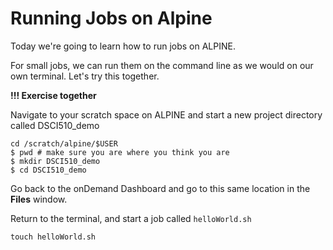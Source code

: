 # Running Jobs on Alpine

Today we're going to learn how to run jobs on ALPINE.

For small jobs, we can run them on the command line as we would on our own terminal. Let's try this together.

**!!! Exercise together**

Navigate to your scratch space on ALPINE and start a new project directory called DSCI510_demo

```
cd /scratch/alpine/$USER
$ pwd # make sure you are where you think you are
$ mkdir DSCI510_demo
$ cd DSCI510_demo
```

Go back to the onDemand Dashboard and go to this same location in the **Files** window.

Return to the terminal, and start a job called `helloWorld.sh`

```
touch helloWorld.sh
```
